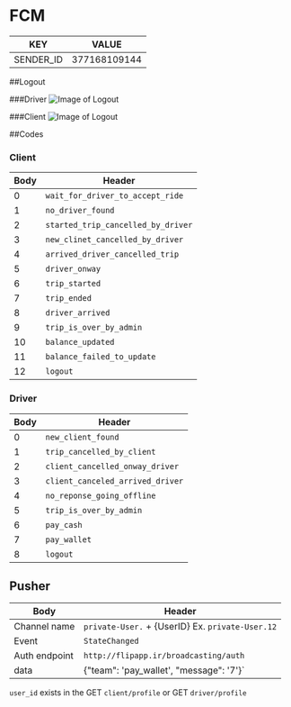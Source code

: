 # FCM
KEY | VALUE
--- | -------
SENDER_ID | 377168109144

##Logout

###Driver
![Image of Logout](http://1.1m.yt/O2gCKqR.png)

###Client
![Image of Logout](http://1.1m.yt/4LPd5Cq.png)

##Codes

### Client

Body | Header
---------- | -------
0 | `wait_for_driver_to_accept_ride`
1 | `no_driver_found`
2 | `started_trip_cancelled_by_driver`
3 | `new_clinet_cancelled_by_driver`
4 | `arrived_driver_cancelled_trip`
5 | `driver_onway`
6 | `trip_started`
7 | `trip_ended`
8 | `driver_arrived`
9 | `trip_is_over_by_admin`
10| `balance_updated`
11| `balance_failed_to_update`
12| `logout`


### Driver

Body | Header
---------- | -------
0 | `new_client_found`
1 | `trip_cancelled_by_client`
2 | `client_cancelled_onway_driver`
3 | `client_canceled_arrived_driver`
4 | `no_reponse_going_offline`
5 | `trip_is_over_by_admin`
6 | `pay_cash`
7 | `pay_wallet`
8 | `logout`


## Pusher

Body | Header
---------- | -------
Channel name | `private-User.` + {UserID} Ex. `private-User.12`
Event | `StateChanged`
Auth endpoint | `http://flipapp.ir/broadcasting/auth`
data | {"team": 'pay_wallet', "message": '7'}`
`user_id` exists in the GET `client/profile` or GET `driver/profile`
